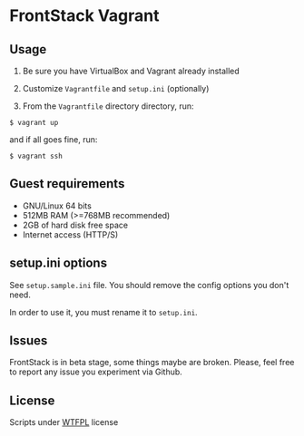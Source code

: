 # FrontStack Vagrant

## Usage

1. Be sure you have VirtualBox and Vagrant already installed

2. Customize `Vagrantfile` and `setup.ini` (optionally)

3. From the `Vagrantfile` directory directory, run: 
  
  ```
  $ vagrant up 
  ```

  and if all goes fine, run:
  ```
  $ vagrant ssh
  ```

## Guest requirements

  * GNU/Linux 64 bits
  * 512MB RAM (>=768MB recommended)
  * 2GB of hard disk free space
  * Internet access (HTTP/S)

## setup.ini options

See `setup.sample.ini` file. You should remove the config options you don't need.

In order to use it, you must rename it to `setup.ini`.

## Issues

FrontStack is in beta stage, some things maybe are broken.
Please, feel free to report any issue you experiment via Github.

## License

Scripts under [WTFPL](http://www.wtfpl.net/txt/copying/) license
